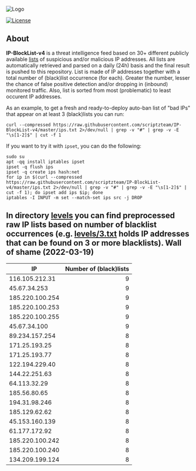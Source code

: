 ![Logo](https://i.imgur.com/PyKLAe7.png)

[![License](https://img.shields.io/badge/license-The_Unlicense-red.svg)](https://unlicense.org/)

About
----

**IP-BlockList-v4** is a threat intelligence feed based on 30+ different publicly available [lists](https://github.com/stamparm/maltrail) of suspicious and/or malicious IP addresses. All lists are automatically retrieved and parsed on a daily (24h) basis and the final result is pushed to this repository. List is made of IP addresses together with a total number of (black)list occurrence (for each). Greater the number, lesser the chance of false positive detection and/or dropping in (inbound) monitored traffic. Also, list is sorted from most (problematic) to least occurent IP addresses.

As an example, to get a fresh and ready-to-deploy auto-ban list of "bad IPs" that appear on at least 3 (black)lists you can run:

```
curl --compressed https://raw.githubusercontent.com/scriptzteam/IP-BlockList-v4/master/ips.txt 2>/dev/null | grep -v "#" | grep -v -E "\s[1-2]$" | cut -f 1
```

If you want to try it with `ipset`, you can do the following:

```
sudo su
apt -qq install iptables ipset
ipset -q flush ips
ipset -q create ips hash:net
for ip in $(curl --compressed https://raw.githubusercontent.com/scriptzteam/IP-BlockList-v4/master/ips.txt 2>/dev/null | grep -v "#" | grep -v -E "\s[1-2]$" | cut -f 1); do ipset add ips $ip; done
iptables -I INPUT -m set --match-set ips src -j DROP
```

In directory [levels](levels) you can find preprocessed raw IP lists based on number of blacklist occurrences (e.g. [levels/3.txt](levels/3.txt) holds IP addresses that can be found on 3 or more blacklists).
Wall of shame (2022-03-19)
----

|IP|Number of (black)lists|
|---|--:|
116.105.212.31|9
45.67.34.253|9
185.220.100.254|9
185.220.100.253|9
185.220.100.255|9
45.67.34.100|9
89.234.157.254|8
171.25.193.25|8
171.25.193.77|8
122.194.229.40|8
144.22.251.63|8
64.113.32.29|8
185.56.80.65|8
194.31.98.246|8
185.129.62.62|8
45.153.160.139|8
61.177.172.92|8
185.220.100.242|8
185.220.100.240|8
134.209.199.124|8
